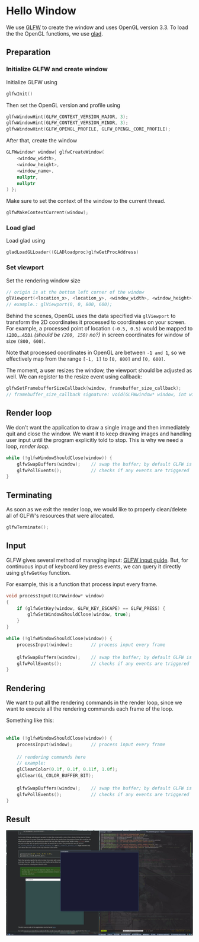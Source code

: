 # Hello Window

We use [GLFW](https://github.com/glfw/glfw) to create the window and uses OpenGL version 3.3. To load the the OpenGL functions, we use [glad](https://github.com/Dav1dde/glad).

## Preparation

### Initialize GLFW and create window

Initialize GLFW using

```cpp
glfwInit()
```

Then set the OpenGL version and profile using

```cpp
glfwWindowHint(GLFW_CONTEXT_VERSION_MAJOR, 3);
glfwWindowHint(GLFW_CONTEXT_VERSION_MINOR, 3);
glfwWindowHint(GLFW_OPENGL_PROFILE, GLFW_OPENGL_CORE_PROFILE);
```

After that, create the window

```cpp
GLFWwindow* window{ glfwCreateWindow(
    <window_width>,
    <window_height>,
    <window_name>,
    nullptr,
    nullptr
) };

```

Make sure to set the context of the window to the current thread.

```cpp
glfwMakeContextCurrent(window);
```

### Load glad

Load glad using

```cpp
gladLoadGLLoader((GLADloadproc)glfwGetProcAddress)
```

### Set viewport

Set the rendering window size

```cpp
// origin is at the bottom left corner of the window
glViewport(<location_x>, <location_y>, <window_width>, <window_height>);
// example.: glViewport(0, 0, 800, 600);
```

Behind the scenes, OpenGL uses the data specified via `glViewport` to transform the 2D coordinates it processed to coordinates on your screen. For example, a processed point of location `(-0.5, 0.5)` would be mapped to ~~`(200, 450)`~~ _(should be `(200, 150)` no?)_ in screen coordinates for window of size `(800, 600)`.

Note that processed coordinates in OpenGL are between `-1 and 1`, so we effectively map from the range `[-1, 1]` to `[0, 800]` and `[0, 600]`.

The moment, a user resizes the window, the viewport should be adjusted as well. We can register to the resize event using callback:

```cpp
glfwSetFramebufferSizeCallback(window, framebuffer_size_callback);
// framebuffer_size_callback signature: void(GLFWwindow* window, int width, int height)
```

## Render loop

We don't want the application to draw a single image and then immediately quit and close the window. We want it to keep drawing images and handling user input until the program explicitly told to stop. This is why we need a loop, _render loop_.

```cpp
while (!glfwWindowShouldClose(window)) {
    glfwSwapBuffers(window);    // swap the buffer; by default GLFW is double bufferred
    glfwPollEvents();           // checks if any events are triggered
}
```

## Terminating

As soon as we exit the render loop, we would like to properly clean/delete all of GLFW's resources that were allocated.

```cpp
glfwTerminate();
```

## Input

GLFW gives several method of managing input: [GLFW input guide](https://www.glfw.org/docs/3.3/input_guide.html). But, for continuous input of keyboard key press events, we can query it directly using `glfwGetKey` function.

For example, this is a function that process input every frame.

```cpp
void processInput(GLFWwindow* window)
{
    if (glfwGetKey(window, GLFW_KEY_ESCAPE) == GLFW_PRESS) {
        glfwSetWindowShouldClose(window, true);
    }
}
```

```cpp
while (!glfwWindowShouldClose(window)) {
    processInput(window);       // process input every frame

    glfwSwapBuffers(window);    // swap the buffer; by default GLFW is double bufferred
    glfwPollEvents();           // checks if any events are triggered
}
```

## Rendering

We want to put all the rendering commands in the render loop, since we want to execute all the rendering commands each frame of the loop.

Something like this:

```cpp

while (!glfwWindowShouldClose(window)) {
    processInput(window);       // process input every frame

    // rendering commands here
    // example:
    glClearColor(0.1f, 0.1f, 0.11f, 1.0f);
    glClear(GL_COLOR_BUFFER_BIT);

    glfwSwapBuffers(window);    // swap the buffer; by default GLFW is double bufferred
    glfwPollEvents();           // checks if any events are triggered
}
```

## Result

![image](../../../resources/screenshots/1.1_hello_window.jpg)
